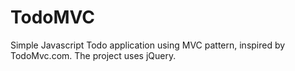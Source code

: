 TodoMVC
=======

Simple Javascript Todo application using MVC pattern, inspired by TodoMvc.com.
The project uses jQuery. 
